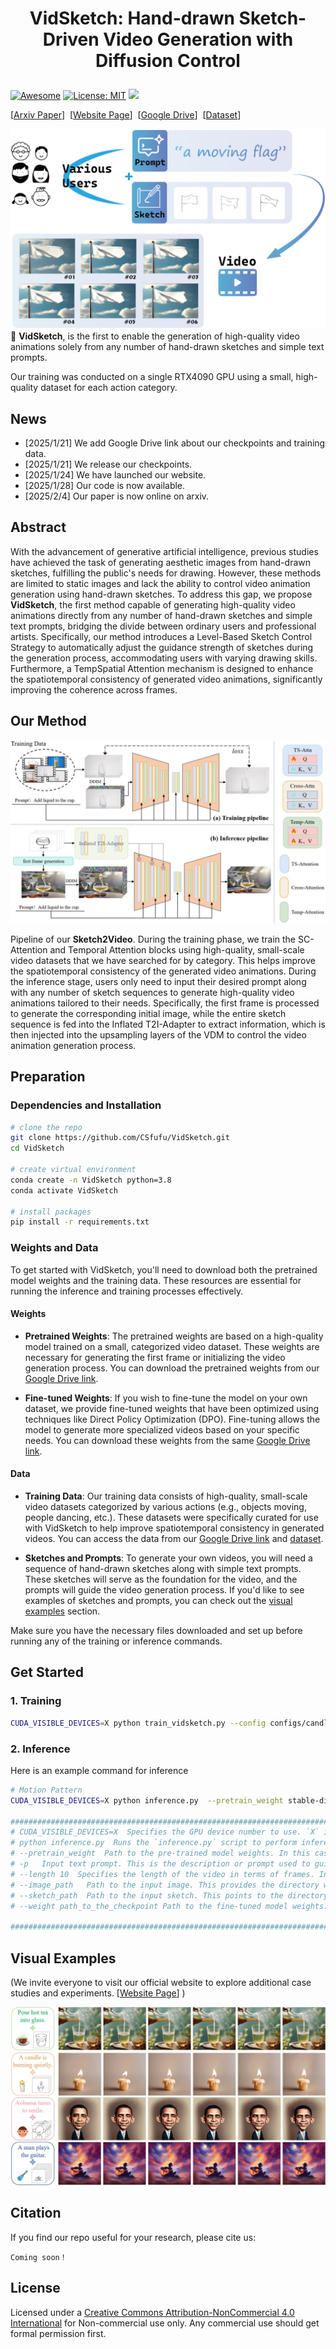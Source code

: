 
# <p align="center">VidSketch: Hand-drawn Sketch-Driven Video Generation with Diffusion Control</p>



[![Awesome](https://awesome.re/badge.svg)](https://github.com/CSfufu/VidSketch)
[![License: MIT](https://img.shields.io/badge/License-MIT-green.svg)](https://opensource.org/licenses/MIT)
![](https://img.shields.io/github/last-commit/CSfufu/VidSketch?color=green)

[[Arxiv Paper](https://arxiv.org/abs/2502.01101)]&nbsp;
[[Website Page](https://csfufu.github.io/vid_sketch/)]&nbsp;
[[Google Drive](https://drive.google.com/drive/folders/1OPGiS5hzGLo8j3FFP-p9aVFlox91dYvC?usp=drive_link)]&nbsp;
[[Dataset](https://github.com/CSfufu/VidSketch/tree/main/sketch)]&nbsp;

![](./image/shiyi.png)
🚀 **VidSketch**, is the first to enable the generation of high-quality
video animations solely from any number of hand-drawn sketches and simple text prompts.

Our training was conducted on a single RTX4090 GPU using a small, high-quality dataset for each action category.

## News

- [2025/1/21] We add Google Drive link about our checkpoints and training data.
- [2025/1/21] We release our checkpoints.
- [2025/1/24] We have launched our website.
- [2025/1/28] Our code is now available.
- [2025/2/4]  Our paper is now online on arxiv.

## Abstract

With the advancement of generative artificial intelligence, previous studies have achieved the task of generating aesthetic images from hand-drawn sketches, fulfilling the public's needs for drawing. However, these methods are limited to static images and lack the ability to control video animation generation using hand-drawn sketches. To address this gap, we propose <b>VidSketch</b>, the first method capable of generating high-quality video animations directly from any number of hand-drawn sketches and simple text prompts, bridging the divide between ordinary users and professional artists. Specifically, our method introduces a Level-Based Sketch Control Strategy to automatically adjust the guidance strength of sketches during the generation process, accommodating users with varying drawing skills. Furthermore, a TempSpatial Attention mechanism is designed to enhance the spatiotemporal consistency of generated video animations, significantly improving the coherence across frames.


## Our Method
![Description of Image](image/pipeline.jpg)

Pipeline of our **Sketch2Video**. During the training phase, we train the SC-Attention and Temporal Attention blocks using high-quality, small-scale video datasets that we have searched for by category. This helps improve the spatiotemporal consistency of the generated video animations. During the inference stage, users only need to input their desired prompt along with any number of sketch sequences to generate high-quality video animations tailored to their needs. Specifically, the first frame is processed to generate the corresponding initial image, while the entire sketch sequence is fed into the Inflated T2I-Adapter to extract information, which is then injected into the upsampling layers of the VDM to control the video animation generation process.


## Preparation
### Dependencies and Installation


```bash
# clone the repo
git clone https://github.com/CSfufu/VidSketch.git
cd VidSketch

# create virtual environment
conda create -n VidSketch python=3.8
conda activate VidSketch

# install packages
pip install -r requirements.txt
```

### Weights and Data

To get started with VidSketch, you'll need to download both the pretrained model weights and the training data. These resources are essential for running the inference and training processes effectively.

#### Weights

- **Pretrained Weights**: The pretrained weights are based on a high-quality model trained on a small, categorized video dataset. These weights are necessary for generating the first frame or initializing the video generation process. You can download the pretrained weights from our [Google Drive link](https://drive.google.com/drive/folders/1OPGiS5hzGLo8j3FFP-p9aVFlox91dYvC?usp=drive_link).

- **Fine-tuned Weights**: If you wish to fine-tune the model on your own dataset, we provide fine-tuned weights that have been optimized using techniques like Direct Policy Optimization (DPO). Fine-tuning allows the model to generate more specialized videos based on your specific needs. You can download these weights from the same [Google Drive link](https://drive.google.com/drive/folders/1OPGiS5hzGLo8j3FFP-p9aVFlox91dYvC?usp=drive_link).

#### Data

- **Training Data**: Our training data consists of high-quality, small-scale video datasets categorized by various actions (e.g., objects moving, people dancing, etc.). These datasets were specifically curated for use with VidSketch to help improve spatiotemporal consistency in generated videos. You can access the data from our [Google Drive link](https://drive.google.com/drive/folders/1OPGiS5hzGLo8j3FFP-p9aVFlox91dYvC?usp=drive_link) and [dataset](https://github.com/CSfufu/VidSketch/tree/main/sketch).

- **Sketches and Prompts**: To generate your own videos, you will need a sequence of hand-drawn sketches along with simple text prompts. These sketches will serve as the foundation for the video, and the prompts will guide the video generation process. If you'd like to see examples of sketches and prompts, you can check out the [visual examples](#Visual-Examples) section.

Make sure you have the necessary files downloaded and set up before running any of the training or inference commands.



## Get Started
### 1. Training
```bash
CUDA_VISIBLE_DEVICES=X python train_vidsketch.py --config configs/candle.yaml
```

### 2. Inference
Here is an example command for inference
```bash
# Motion Pattern
CUDA_VISIBLE_DEVICES=X python inference.py  --pretrain_weight stable-diffusion-v1-5/stable-diffusion-v1-5 -p "A candle burning quietly." --length 10 --image_path ./t2i_ske/candle --sketch_path ./sketch/candle --weight path_to_the_checkpoint

#########################################################################################################
# CUDA_VISIBLE_DEVICES=X  Specifies the GPU device number to use. `X` is the device ID. If multiple GPUs are available, you can list them separated by commas (e.g., `CUDA_VISIBLE_DEVICES=0,1`). If not explicitly specified, the first available GPU is used by default.
# python inference.py  Runs the `inference.py` script to perform inference. This script typically contains the logic for model inference.
# --pretrain_weight  Path to the pre-trained model weights. In this case, it points to the Stable Diffusion v1.5 model weights, which are used as the base for generating images or video frames.
# -p   Input text prompt. This is the description or prompt used to guide the model in generating the output. For example, the prompt `"A candle burning quietly."` will guide the model to generate related imagery or video.
# --length 10  Specifies the length of the video in terms of frames. In this case, the video will consist of 10 frames.
# --image_path   Path to the input image. This provides the directory where the input image or sketch is located (e.g., `./t2i_ske/candle`), which may serve as the starting frame or reference for video generation.
# --sketch_path  Path to the input sketch. This points to the directory containing the sketch image, often used as a rough outline to guide the model in generating more detailed images.
# --weight path_to_the_checkpoint Path to the fine-tuned model weights. This specifies the checkpoint of a model that has been fine-tuned, potentially using a method like DPO (Direct Policy Optimization). `path_to_the_checkpoint` is the path to the checkpoint file.

#########################################################################################################
```


## Visual Examples


(We invite everyone to visit our official website to explore additional case studies and experiments. [[Website Page](https://csfufu.github.io/vid_sketch/)]&nbsp;)

![showcase](./image/showcase.jpg)


## Citation
If you find our repo useful for your research, please cite us:
```
Coming soon！
```

## License
Licensed under a [Creative Commons Attribution-NonCommercial 4.0 International](https://creativecommons.org/licenses/by-nc/4.0/) for Non-commercial use only.
Any commercial use should get formal permission first.

<!--
## Acknowledgement
This repository is maintained by [Lifan Jiang](https://csfufu.life).
The code is built based on [LAMP](https://github.com/RQ-Wu/LAMP). Thanks for the excellent open-source code!!
-->
